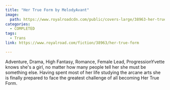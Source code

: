 ```yaml
---
title: "Her True Form by MelodyAvant"
image:
  path: https://www.royalroadcdn.com/public/covers-large/38963-her-true-form.jpg
categories:
  - COMPLETED
tags:
  - Trans
link: https://www.royalroad.com/fiction/38963/her-true-form

---
```

Adventure, Drama, High Fantasy, Romance, Female Lead, ProgressionYvette knows she's a girl, no matter how many people tell her she must be something else. Having spent most of her life studying the arcane arts she is finally prepared to face the greatest challenge of all becoming Her True Form.

